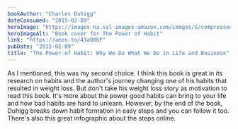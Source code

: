```yaml
---
bookAuthor: "Charles Duhigg"
dateConsumed: "2015-02-09"
heroImage: "https://images-na.ssl-images-amazon.com/images/S/compressed.photo.goodreads.com/books/1545854312i/12609433.jpg"
heroImageAlt: "Book cover for The Power of Habit"
link: "https://amzn.to/43aQ0bF"
pubDate: "2015-02-09"
title: "The Power of Habit: Why We Do What We Do in Life and Business"
---
```


As I mentioned, this was my second choice. I think this book is great in its research on habits and the author's journey changing one of his habits that resulted in weight loss. But don't take his weight loss story as motivation to read this book. It's more about the power good habits can bring to your life and how bad habits are hard to unlearn. However, by the end of the book, Duhigg breaks down habit formation in easy steps and you can follow it too. There's also this great infographic about the steps online.
